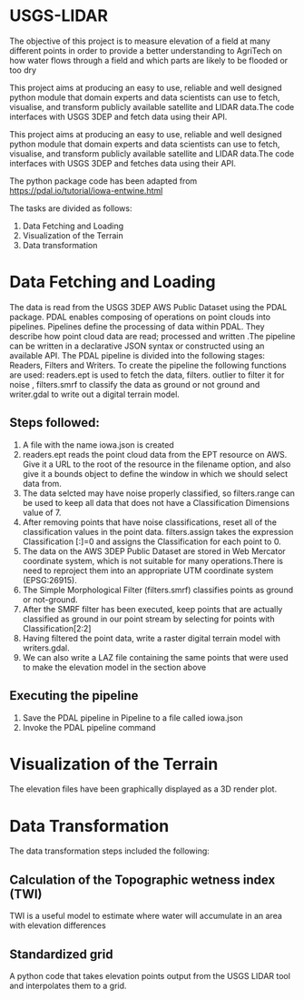 # USGS-LIDAR

The objective of this project is to measure elevation of a field at many different points in order to provide a better understanding to AgriTech on how water flows through a field and which parts are likely to be flooded or too dry


This project aims at producing an easy to use, reliable and well designed python module that domain experts and data scientists can use to fetch, visualise, and transform publicly available satellite and LIDAR data.The code interfaces with USGS 3DEP and fetch data using their API. 


This project aims at producing an easy to use, reliable and well designed python module that domain experts and data scientists can use to fetch, visualise, and transform publicly available satellite and LIDAR data.The code interfaces with USGS 3DEP and fetches data using their API. 

The python package code has been adapted from https://pdal.io/tutorial/iowa-entwine.html


The tasks are divided as follows:

1. Data Fetching and Loading
2. Visualization of the Terrain
3. Data transformation


# Data Fetching and Loading
The data is read from the USGS 3DEP AWS Public Dataset using the PDAL package. PDAL enables composing of operations on point clouds into pipelines. Pipelines define the processing of data within PDAL. They describe how point cloud data are read; processed and written .The pipeline can be written in a declarative JSON syntax or constructed using an available API. The PDAL pipeline is divided into the following stages: Readers, Filters and Writers. To create the pipeline the following functions are used: readers.ept is used to fetch the data, filters. outlier to filter it for noise , filters.smrf to classify the data as ground or not ground and writer.gdal to write out a digital terrain model.
## Steps followed:
1. A file with the name iowa.json is created
2. readers.ept reads the point cloud data from the EPT resource on AWS. Give it a URL to the root of the resource in the filename option, and also give it a bounds object to define the window in which we should select data from.
3. The data selcted may have noise properly classified, so filters.range can be used to keep all data that does not have a Classification Dimensions value of 7.
4. After removing points that have noise classifications, reset all of the classification values in the point data. filters.assign takes the expression 
Classification [:]=0 and assigns the Classification for each point to 0.
6. The data on the AWS 3DEP Public Dataset are stored in Web Mercator coordinate system, which is not suitable for many operations.There is need to reproject them into an appropriate UTM coordinate system (EPSG:26915).
7. The Simple Morphological Filter (filters.smrf) classifies points as ground or not-ground.
8. After the SMRF filter has been executed, keep points that are actually classified as ground in our point stream by selecting for points with Classification[2:2]
9. Having filtered the point data, write a raster digital terrain model with writers.gdal. 
10. We can also write a LAZ file containing the same points that were used to make the elevation model in the section above
## Executing the pipeline
1. Save the PDAL pipeline in Pipeline to a file called iowa.json
2. Invoke the PDAL pipeline command 

# Visualization of the Terrain
The elevation files have been graphically displayed as a 3D render plot.

# Data Transformation
The data transformation steps included the following:

## Calculation of the Topographic wetness index (TWI) 
TWI is a useful model to estimate where water will accumulate in an area with elevation differences

## Standardized grid 
 A python code that takes elevation points output from the USGS LIDAR tool and interpolates them to a grid.

